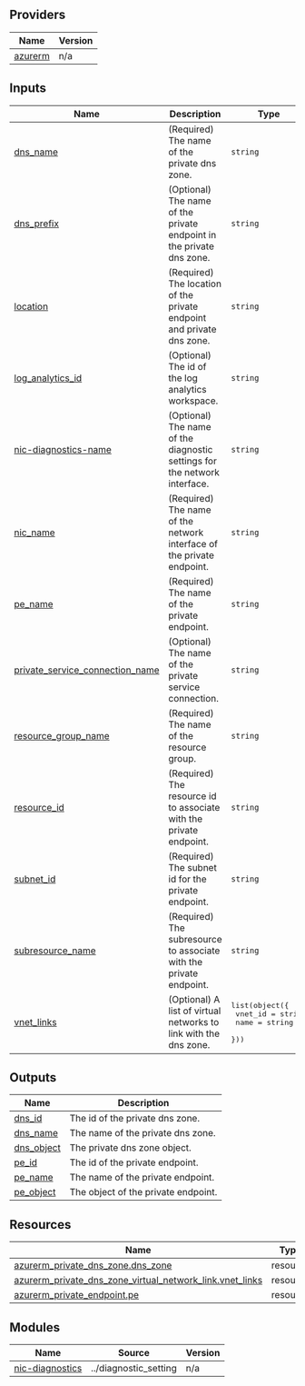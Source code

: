 <!-- BEGIN_TF_DOCS -->

## Providers

| Name | Version |
|------|---------|
| <a name="provider_azurerm"></a> [azurerm](#provider\_azurerm) | n/a |

## Inputs

| Name | Description | Type | Default | Required |
|------|-------------|------|---------|:--------:|
| <a name="input_dns_name"></a> [dns\_name](#input\_dns\_name) | (Required) The name of the private dns zone. | `string` | n/a | yes |
| <a name="input_dns_prefix"></a> [dns\_prefix](#input\_dns\_prefix) | (Optional) The name of the private endpoint in the private dns zone. | `string` | `"pe"` | no |
| <a name="input_location"></a> [location](#input\_location) | (Required) The location of the private endpoint and private dns zone. | `string` | n/a | yes |
| <a name="input_log_analytics_id"></a> [log\_analytics\_id](#input\_log\_analytics\_id) | (Optional) The id of the log analytics workspace. | `string` | `null` | no |
| <a name="input_nic-diagnostics-name"></a> [nic-diagnostics-name](#input\_nic-diagnostics-name) | (Optional) The name of the diagnostic settings for the network interface. | `string` | `"pe-nic-diagnostics"` | no |
| <a name="input_nic_name"></a> [nic\_name](#input\_nic\_name) | (Required) The name of the network interface of the private endpoint. | `string` | n/a | yes |
| <a name="input_pe_name"></a> [pe\_name](#input\_pe\_name) | (Required) The name of the private endpoint. | `string` | n/a | yes |
| <a name="input_private_service_connection_name"></a> [private\_service\_connection\_name](#input\_private\_service\_connection\_name) | (Optional) The name of the private service connection. | `string` | `"private-connection"` | no |
| <a name="input_resource_group_name"></a> [resource\_group\_name](#input\_resource\_group\_name) | (Required) The name of the resource group. | `string` | n/a | yes |
| <a name="input_resource_id"></a> [resource\_id](#input\_resource\_id) | (Required) The resource id to associate with the private endpoint. | `string` | n/a | yes |
| <a name="input_subnet_id"></a> [subnet\_id](#input\_subnet\_id) | (Required) The subnet id for the private endpoint. | `string` | n/a | yes |
| <a name="input_subresource_name"></a> [subresource\_name](#input\_subresource\_name) | (Required) The subresource to associate with the private endpoint. | `string` | n/a | yes |
| <a name="input_vnet_links"></a> [vnet\_links](#input\_vnet\_links) | (Optional) A list of virtual networks to link with the dns zone. | <pre>list(object({<br>    vnet_id = string<br>    name    = string<br>  }))</pre> | `[]` | no |

## Outputs

| Name | Description |
|------|-------------|
| <a name="output_dns_id"></a> [dns\_id](#output\_dns\_id) | The id of the private dns zone. |
| <a name="output_dns_name"></a> [dns\_name](#output\_dns\_name) | The name of the private dns zone. |
| <a name="output_dns_object"></a> [dns\_object](#output\_dns\_object) | The private dns zone object. |
| <a name="output_pe_id"></a> [pe\_id](#output\_pe\_id) | The id of the private endpoint. |
| <a name="output_pe_name"></a> [pe\_name](#output\_pe\_name) | The name of the private endpoint. |
| <a name="output_pe_object"></a> [pe\_object](#output\_pe\_object) | The object of the private endpoint. |

## Resources

| Name | Type |
|------|------|
| [azurerm_private_dns_zone.dns_zone](https://registry.terraform.io/providers/hashicorp/azurerm/latest/docs/resources/private_dns_zone) | resource |
| [azurerm_private_dns_zone_virtual_network_link.vnet_links](https://registry.terraform.io/providers/hashicorp/azurerm/latest/docs/resources/private_dns_zone_virtual_network_link) | resource |
| [azurerm_private_endpoint.pe](https://registry.terraform.io/providers/hashicorp/azurerm/latest/docs/resources/private_endpoint) | resource |

## Modules

| Name | Source | Version |
|------|--------|---------|
| <a name="module_nic-diagnostics"></a> [nic-diagnostics](#module\_nic-diagnostics) | ../diagnostic_setting | n/a |
<!-- END_TF_DOCS -->